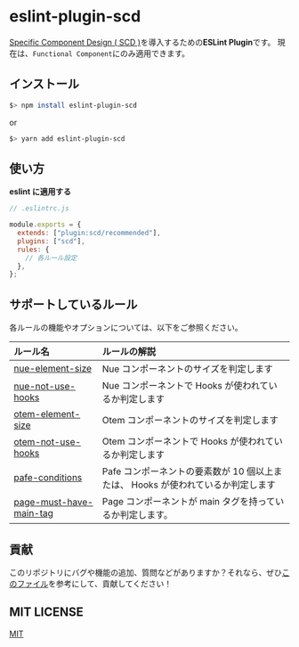 # eslint-plugin-scd

[Specific Component Design ( SCD )](SCD.md)を導入するための**ESLint Plugin**です。
現在は、`Functional Component`にのみ適用できます。

## インストール

```bash
$> npm install eslint-plugin-scd
```

or

```bash
$> yarn add eslint-plugin-scd
```

## 使い方

**eslint に適用する**

```js
// .eslintrc.js

module.exports = {
  extends: ["plugin:scd/recommended"],
  plugins: ["scd"],
  rules: {
    // 各ルール設定
  },
};
```

## サポートしているルール

各ルールの機能やオプションについては、以下をご参照ください。

| ルール名                                                    | ルールの解説                                                                     |
| :---------------------------------------------------------- | :------------------------------------------------------------------------------- |
| [nue-element-size](rules/nue-element-size.md)               | Nue コンポーネントのサイズを判定します                                           |
| [nue-not-use-hooks](rules/nue-not-use-hooks.md)             | Nue コンポーネントで Hooks が使われているか判定します                            |
| [otem-element-size](rules/otem-element-size.md)             | Otem コンポーネントのサイズを判定します                                          |
| [otem-not-use-hooks](rules/nue-not-use-hooks.md)            | Otem コンポーネントで Hooks が使われているか判定します                           |
| [pafe-conditions](rules/pafe-conditions.md)                 | Pafe コンポーネントの要素数が 10 個以上または、 Hooks が使われているか判定します |
| [page-must-have-main-tag](rules/page-must-have-main-tag.md) | Page コンポーネントが main タグを持っているか判定します。                        |

## 貢献

このリポジトリにバグや機能の追加、質問などがありますか？それなら、ぜひ[このファイル](CONTRIBUTION.md)を参考にして、貢献してください！

## MIT LICENSE

[MIT](LICENSE "LICENSE")
